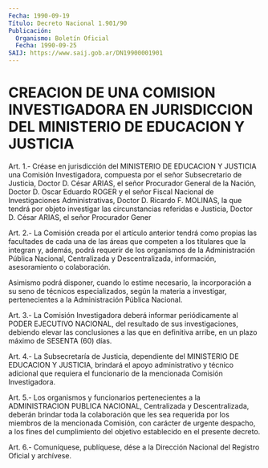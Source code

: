 ```yaml
---
Fecha: 1990-09-19
Título: Decreto Nacional 1.901/90
Publicación:
  Organismo: Boletín Oficial
  Fecha: 1990-09-25
SAIJ: https://www.saij.gob.ar/DN19900001901
---
```

# CREACION DE UNA COMISION INVESTIGADORA EN JURISDICCION DEL MINISTERIO DE EDUCACION Y JUSTICIA

<a id="1"></a>
Art.  1.- Créase en jurisdicción del MINISTERIO DE EDUCACION Y JUSTICIA  una   Comisión  Investigadora,  compuesta  por  el  señor Subsecretario  de   Justicia,  Doctor  D.  César  ARIAS,  el  señor Procurador General de  la  Nación,  Doctor D. Oscar Eduardo ROGER y el  señor  Fiscal  Nacional  de  Investigaciones   Administrativas, Doctor  D. Ricardo F. MOLINAS, la que tendrá por objeto  investigar las circunstancias  referidas e Justicia, Doctor D. César ARIAS, el señor Procurador Gener

<a id="2"></a>
Art.  2.-  La  Comisión creada por el artículo anterior tendrá como propias las facultades  de  cada una de las áreas que competen a los titulares que la integran y,  además,  podrá  requerir de los organismos  de  la Administración Pública Nacional, Centralizada  y Descentralizada,  información,  asesoramiento  o colaboración.

Asimismo podrá disponer, cuando lo estime necesario, la incorporación  a  su  seno  de  técnicos especializados,  según  la materia a investigar, pertenecientes  a  la  Administración Pública Nacional.

<a id="3"></a>
Art. 3.- La Comisión Investigadora deberá informar periódicamente  al  PODER  EJECUTIVO NACIONAL, del resultado de sus investigaciones, debiendo elevar  las  conclusiones  a  las  que en definitiva  arribe,  en  un  plazo  máximo  de  SESENTA  (60) días.

<a id="4"></a>
Art.  4.-  La  Subsecretaría  de  Justicia,  dependiente  del MINISTERIO DE EDUCACION Y JUSTICIA, brindará el apoyo administrativo  y  técnico adicional que requiera el funcionario de la mencionada Comisión Investigadora.

<a id="5"></a>
Art.  5.-  Los  organismos  y funcionarios pertenecientes a la ADMINISTRACION  PUBLICA NACIONAL, Centralizada  y  Descentralizada, deberán brindar toda  la colaboración que les sea requerida por los miembros  de  la  mencionada  Comisión,  con  carácter  de  urgente despacho, a los fines  del cumplimiento del objetivo establecido en el presente decreto.

<a id="6"></a>
Art. 6.- Comuníquese, publíquese, dése a la Dirección Nacional del Registro Oficial y archívese.